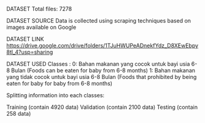 DATASET 
Total files: 7278

DATASET SOURCE 
Data is collected using scraping techniques based on images available on Google

DATASET LINK
https://drive.google.com/drive/folders/1TJuHWUPeADnekfYdz_D8XEwEbpy8tl_4?usp=sharing

DATASET USED Classes : 
0: Bahan makanan yang cocok untuk bayi usia 6-8 Bulan (Foods can be eaten for baby from 6-8 months)
1: Bahan makanan yang tidak cocok untuk bayi usia 6-8 Bulan (Foods that prohibited by being eaten for baby for baby from 6-8 months)

Splitting information into each classes:

Training (contain 4920 data)
Validation (contain 2100 data)
Testing (contain 258 data)
